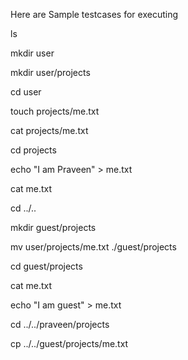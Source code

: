 Here are Sample testcases for executing


ls

mkdir user

mkdir user/projects

cd user

touch projects/me.txt

cat projects/me.txt

cd projects

echo "I am Praveen" > me.txt

cat me.txt

cd ../..

mkdir guest/projects

mv user/projects/me.txt ./guest/projects

cd guest/projects

cat me.txt

echo "I am guest" > me.txt

cd ../../praveen/projects

cp ../../guest/projects/me.txt

